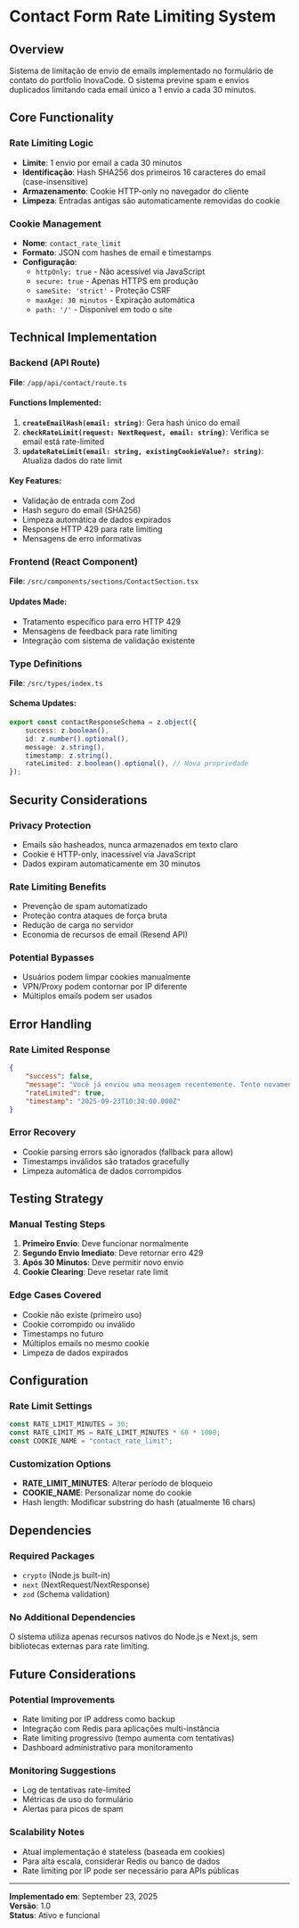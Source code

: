 # Contact Form Rate Limiting System

## Overview

Sistema de limitação de envio de emails implementado no formulário de contato do portfolio InovaCode. O sistema previne spam e envios duplicados limitando cada email único a 1 envio a cada 30 minutos.

## Core Functionality

### Rate Limiting Logic

-   **Limite**: 1 envio por email a cada 30 minutos
-   **Identificação**: Hash SHA256 dos primeiros 16 caracteres do email (case-insensitive)
-   **Armazenamento**: Cookie HTTP-only no navegador do cliente
-   **Limpeza**: Entradas antigas são automaticamente removidas do cookie

### Cookie Management

-   **Nome**: `contact_rate_limit`
-   **Formato**: JSON com hashes de email e timestamps
-   **Configuração**:
    -   `httpOnly: true` - Não acessível via JavaScript
    -   `secure: true` - Apenas HTTPS em produção
    -   `sameSite: 'strict'` - Proteção CSRF
    -   `maxAge: 30 minutos` - Expiração automática
    -   `path: '/'` - Disponível em todo o site

## Technical Implementation

### Backend (API Route)

**File**: `/app/api/contact/route.ts`

#### Functions Implemented:

1. **`createEmailHash(email: string)`**: Gera hash único do email
2. **`checkRateLimit(request: NextRequest, email: string)`**: Verifica se email está rate-limited
3. **`updateRateLimit(email: string, existingCookieValue?: string)`**: Atualiza dados do rate limit

#### Key Features:

-   Validação de entrada com Zod
-   Hash seguro do email (SHA256)
-   Limpeza automática de dados expirados
-   Response HTTP 429 para rate limiting
-   Mensagens de erro informativas

### Frontend (React Component)

**File**: `/src/components/sections/ContactSection.tsx`

#### Updates Made:

-   Tratamento específico para erro HTTP 429
-   Mensagens de feedback para rate limiting
-   Integração com sistema de validação existente

### Type Definitions

**File**: `/src/types/index.ts`

#### Schema Updates:

```typescript
export const contactResponseSchema = z.object({
    success: z.boolean(),
    id: z.number().optional(),
    message: z.string(),
    timestamp: z.string(),
    rateLimited: z.boolean().optional(), // Nova propriedade
});
```

## Security Considerations

### Privacy Protection

-   Emails são hasheados, nunca armazenados em texto claro
-   Cookie é HTTP-only, inacessível via JavaScript
-   Dados expiram automaticamente em 30 minutos

### Rate Limiting Benefits

-   Prevenção de spam automatizado
-   Proteção contra ataques de força bruta
-   Redução de carga no servidor
-   Economia de recursos de email (Resend API)

### Potential Bypasses

-   Usuários podem limpar cookies manualmente
-   VPN/Proxy podem contornar por IP diferente
-   Múltiplos emails podem ser usados

## Error Handling

### Rate Limited Response

```json
{
    "success": false,
    "message": "Você já enviou uma mensagem recentemente. Tente novamente em X hora(s).",
    "rateLimited": true,
    "timestamp": "2025-09-23T10:30:00.000Z"
}
```

### Error Recovery

-   Cookie parsing errors são ignorados (fallback para allow)
-   Timestamps inválidos são tratados gracefully
-   Limpeza automática de dados corrompidos

## Testing Strategy

### Manual Testing Steps

1. **Primeiro Envio**: Deve funcionar normalmente
2. **Segundo Envio Imediato**: Deve retornar erro 429
3. **Após 30 Minutos**: Deve permitir novo envio
4. **Cookie Clearing**: Deve resetar rate limit

### Edge Cases Covered

-   Cookie não existe (primeiro uso)
-   Cookie corrompido ou inválido
-   Timestamps no futuro
-   Múltiplos emails no mesmo cookie
-   Limpeza de dados expirados

## Configuration

### Rate Limit Settings

```typescript
const RATE_LIMIT_MINUTES = 30;
const RATE_LIMIT_MS = RATE_LIMIT_MINUTES * 60 * 1000;
const COOKIE_NAME = "contact_rate_limit";
```

### Customization Options

-   **RATE_LIMIT_MINUTES**: Alterar período de bloqueio
-   **COOKIE_NAME**: Personalizar nome do cookie
-   Hash length: Modificar substring do hash (atualmente 16 chars)

## Dependencies

### Required Packages

-   `crypto` (Node.js built-in)
-   `next` (NextRequest/NextResponse)
-   `zod` (Schema validation)

### No Additional Dependencies

O sistema utiliza apenas recursos nativos do Node.js e Next.js, sem bibliotecas externas para rate limiting.

## Future Considerations

### Potential Improvements

-   Rate limiting por IP address como backup
-   Integração com Redis para aplicações multi-instância
-   Rate limiting progressivo (tempo aumenta com tentativas)
-   Dashboard administrativo para monitoramento

### Monitoring Suggestions

-   Log de tentativas rate-limited
-   Métricas de uso do formulário
-   Alertas para picos de spam

### Scalability Notes

-   Atual implementação é stateless (baseada em cookies)
-   Para alta escala, considerar Redis ou banco de dados
-   Rate limiting por IP pode ser necessário para APIs públicas

---

**Implementado em**: September 23, 2025  
**Versão**: 1.0  
**Status**: Ativo e funcional
